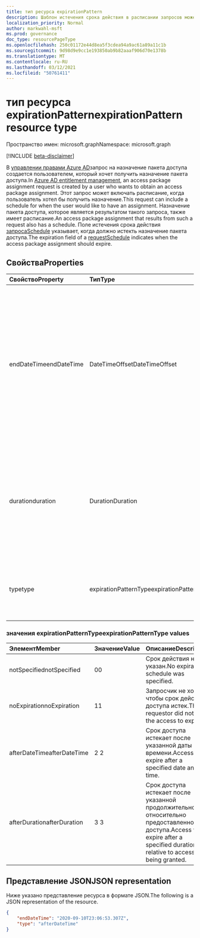 ```yaml
---
title: тип ресурса expirationPattern
description: Шаблон истечения срока действия в расписании запросов может быть включен в запрос на назначение пакета доступа и присутствует в назначении пакета доступа.
localization_priority: Normal
author: markwahl-msft
ms.prod: governance
doc_type: resourcePageType
ms.openlocfilehash: 250c01172e44d8ea5f3cdea94a9ac61a89a11c1b
ms.sourcegitcommit: 9d98d9e9cc1e193850ab9b82aaaf906d70e1378b
ms.translationtype: MT
ms.contentlocale: ru-RU
ms.lasthandoff: 03/12/2021
ms.locfileid: "50761411"
---
```

# <a name="expirationpattern-resource-type"></a><span data-ttu-id="88b81-103">тип ресурса expirationPattern</span><span class="sxs-lookup"><span data-stu-id="88b81-103">expirationPattern resource type</span></span>

<span data-ttu-id="88b81-104">Пространство имен: microsoft.graph</span><span class="sxs-lookup"><span data-stu-id="88b81-104">Namespace: microsoft.graph</span></span>

[!INCLUDE [beta-disclaimer](../../includes/beta-disclaimer.md)]

<span data-ttu-id="88b81-105">В [управлении правами Azure AD](entitlementmanagement-root.md)запрос на назначение пакета доступа создается пользователем, который хочет получить назначение пакета доступа.</span><span class="sxs-lookup"><span data-stu-id="88b81-105">In [Azure AD entitlement management](entitlementmanagement-root.md), an access package assignment request is created by a user who wants to obtain an access package assignment.</span></span> <span data-ttu-id="88b81-106">Этот запрос может включать расписание, когда пользователь хотел бы получить назначение.</span><span class="sxs-lookup"><span data-stu-id="88b81-106">This request can include a schedule for when the user would like to have an assignment.</span></span>  <span data-ttu-id="88b81-107">Назначение пакета доступа, которое является результатом такого запроса, также имеет расписание.</span><span class="sxs-lookup"><span data-stu-id="88b81-107">An access package assignment that results from such a request also has a schedule.</span></span>  <span data-ttu-id="88b81-108">Поле истечения срока действия [запросаSchedule](requestschedule.md) указывает, когда должно истекть назначение пакета доступа.</span><span class="sxs-lookup"><span data-stu-id="88b81-108">The expiration field of a [requestSchedule](requestschedule.md) indicates when the access package assignment should expire.</span></span>

## <a name="properties"></a><span data-ttu-id="88b81-109">Свойства</span><span class="sxs-lookup"><span data-stu-id="88b81-109">Properties</span></span>

| <span data-ttu-id="88b81-110">Свойство</span><span class="sxs-lookup"><span data-stu-id="88b81-110">Property</span></span>     | <span data-ttu-id="88b81-111">Тип</span><span class="sxs-lookup"><span data-stu-id="88b81-111">Type</span></span>        | <span data-ttu-id="88b81-112">Описание</span><span class="sxs-lookup"><span data-stu-id="88b81-112">Description</span></span> |
|:-------------|:------------|:------------|
|<span data-ttu-id="88b81-113">endDateTime</span><span class="sxs-lookup"><span data-stu-id="88b81-113">endDateTime</span></span>|<span data-ttu-id="88b81-114">DateTimeOffset</span><span class="sxs-lookup"><span data-stu-id="88b81-114">DateTimeOffset</span></span>|<span data-ttu-id="88b81-115">Тип Timestamp представляет сведения о времени и дате с использованием формата ISO 8601 (всегда применяется формат UTC).</span><span class="sxs-lookup"><span data-stu-id="88b81-115">The Timestamp type represents date and time information using ISO 8601 format and is always in UTC time.</span></span> <span data-ttu-id="88b81-116">Например, значение полуночи 1 января 2014 г. в формате UTC: `2014-01-01T00:00:00Z`.</span><span class="sxs-lookup"><span data-stu-id="88b81-116">For example, midnight UTC on Jan 1, 2014 is `2014-01-01T00:00:00Z`.</span></span>|
|<span data-ttu-id="88b81-117">duration</span><span class="sxs-lookup"><span data-stu-id="88b81-117">duration</span></span>|<span data-ttu-id="88b81-118">Duration</span><span class="sxs-lookup"><span data-stu-id="88b81-118">Duration</span></span>|<span data-ttu-id="88b81-119">Желаемая продолжительность доступа запрашиваемого запроса.</span><span class="sxs-lookup"><span data-stu-id="88b81-119">The requestor's desired duration of access.</span></span> <span data-ttu-id="88b81-120">Если указан в запросе, endDateTime не должен присутствовать.</span><span class="sxs-lookup"><span data-stu-id="88b81-120">If specified in a request, endDateTime should not be present.</span></span>|
|<span data-ttu-id="88b81-121">type</span><span class="sxs-lookup"><span data-stu-id="88b81-121">type</span></span>|<span data-ttu-id="88b81-122">expirationPatternType</span><span class="sxs-lookup"><span data-stu-id="88b81-122">expirationPatternType</span></span>|<span data-ttu-id="88b81-123">Желаемый тип шаблона истечения срока действия запрашиваемого запроса.</span><span class="sxs-lookup"><span data-stu-id="88b81-123">The requestor's desired expiration pattern type.</span></span>|

### <a name="expirationpatterntype-values"></a><span data-ttu-id="88b81-124">значения expirationPatternType</span><span class="sxs-lookup"><span data-stu-id="88b81-124">expirationPatternType values</span></span>

| <span data-ttu-id="88b81-125">Элемент</span><span class="sxs-lookup"><span data-stu-id="88b81-125">Member</span></span> | <span data-ttu-id="88b81-126">Значение</span><span class="sxs-lookup"><span data-stu-id="88b81-126">Value</span></span>| <span data-ttu-id="88b81-127">Описание</span><span class="sxs-lookup"><span data-stu-id="88b81-127">Description</span></span> |
|:---------------|:--------|:----------|
|<span data-ttu-id="88b81-128">notSpecified</span><span class="sxs-lookup"><span data-stu-id="88b81-128">notSpecified</span></span>|<span data-ttu-id="88b81-129">0</span><span class="sxs-lookup"><span data-stu-id="88b81-129">0</span></span>|<span data-ttu-id="88b81-130">Срок действия не указан.</span><span class="sxs-lookup"><span data-stu-id="88b81-130">No expiration schedule was specified.</span></span>|
|<span data-ttu-id="88b81-131">noExpiration</span><span class="sxs-lookup"><span data-stu-id="88b81-131">noExpiration</span></span>|<span data-ttu-id="88b81-132">1</span><span class="sxs-lookup"><span data-stu-id="88b81-132">1</span></span>|<span data-ttu-id="88b81-133">Запросчик не хотел, чтобы срок действия доступа истек.</span><span class="sxs-lookup"><span data-stu-id="88b81-133">The requestor did not wish the access to expire.</span></span>|
|<span data-ttu-id="88b81-134">afterDateTime</span><span class="sxs-lookup"><span data-stu-id="88b81-134">afterDateTime</span></span>|<span data-ttu-id="88b81-135">2 </span><span class="sxs-lookup"><span data-stu-id="88b81-135">2</span></span>|<span data-ttu-id="88b81-136">Срок доступа истекает после указанной даты и времени.</span><span class="sxs-lookup"><span data-stu-id="88b81-136">Access will expire after a specified date and time.</span></span>|
|<span data-ttu-id="88b81-137">afterDuration</span><span class="sxs-lookup"><span data-stu-id="88b81-137">afterDuration</span></span>|<span data-ttu-id="88b81-138">3 </span><span class="sxs-lookup"><span data-stu-id="88b81-138">3</span></span>|<span data-ttu-id="88b81-139">Срок доступа истекает после указанной продолжительности, относительно предоставленного доступа.</span><span class="sxs-lookup"><span data-stu-id="88b81-139">Access will expire after a specified duration relative to access being granted.</span></span>|

## <a name="json-representation"></a><span data-ttu-id="88b81-140">Представление JSON</span><span class="sxs-lookup"><span data-stu-id="88b81-140">JSON representation</span></span>

<span data-ttu-id="88b81-141">Ниже указано представление ресурса в формате JSON.</span><span class="sxs-lookup"><span data-stu-id="88b81-141">The following is a JSON representation of the resource.</span></span>

<!-- {
  "blockType": "resource",
  "optionalProperties": [

  ],
  "@odata.type": "microsoft.graph.expirationPattern"
}-->

```json
{
    "endDateTime": "2020-09-10T23:06:53.307Z",
    "type": "afterDateTime"
}
```

<!-- uuid: 16cd6b66-4b1a-43a1-adaf-3a886856ed98
2019-02-04 14:57:30 UTC -->
<!-- {
  "type": "#page.annotation",
  "description": "expirationPattern resource",
  "keywords": "",
  "section": "documentation",
  "tocPath": ""
}-->


